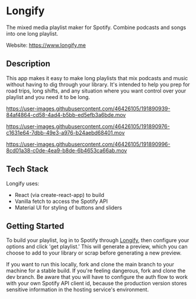 # Longify
The mixed media playlist maker for Spotify. Combine podcasts and songs into one long playlist.

Website: https://www.longify.me

## Description
This app makes it easy to make long playlists that mix podcasts and music without having to dig through your library. It's intended to help you prep for road trips, long shifts, and any situation where you want control over your playlist and you need it to be long.

https://user-images.githubusercontent.com/46426105/191890939-84af4864-cd58-4ad4-b5bb-ed5efb3a6bde.mov

https://user-images.githubusercontent.com/46426105/191890976-c1631e64-7dbb-49e3-a976-b24aebd68401.mov

https://user-images.githubusercontent.com/46426105/191890996-8cd01a38-c0de-4ea9-b8de-6b4653ca66ab.mov

## Tech Stack
Longify uses: 
- React (via create-react-app) to build
- Vanilla fetch to access the Spotify API
- Material UI for styling of buttons and sliders

## Getting Started
To build your playlist, log in to Spotify through [Longify](https://www.longify.me), then configure your options and click 'get playlist.' This will generate a preview, which you can choose to add to your library or scrap before generating a new preview.

If you want to run this locally, fork and clone the main branch to your machine for a stable build. If you're feeling dangerous, fork and clone the dev branch. Be aware that you will have to configure the auth flow to work with your own Spotify API client id, because the production version stores sensitive information in the hosting service's environment.
